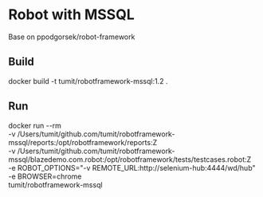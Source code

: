 # Robot with MSSQL

Base on ppodgorsek/robot-framework

## Build
docker build -t tumit/robotframework-mssql:1.2 .

## Run
docker run --rm \
    -v /Users/tumit/github.com/tumit/robotframework-mssql/reports:/opt/robotframework/reports:Z \
    -v /Users/tumit/github.com/tumit/robotframework-mssql/blazedemo.com.robot:/opt/robotframework/tests/testcases.robot:Z \
    -e ROBOT_OPTIONS="-v REMOTE_URL:http://selenium-hub:4444/wd/hub" \
    -e BROWSER=chrome \
    tumit/robotframework-mssql
